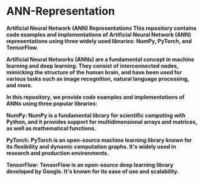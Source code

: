 # ANN-Representation
<B>Artificial Neural Network (ANN) Representations<B>
This repository contains code examples and implementations of Artificial Neural Network (ANN) representations using three widely used libraries: NumPy, PyTorch, and TensorFlow.

Artificial Neural Networks (ANNs) are a fundamental concept in machine learning and deep learning. They consist of interconnected nodes, mimicking the structure of the human brain, and have been used for various tasks such as image recognition, natural language processing, and more.

In this repository, we provide code examples and implementations of ANNs using three popular libraries:

NumPy: NumPy is a fundamental library for scientific computing with Python, and it provides support for multidimensional arrays and matrices, as well as mathematical functions.

PyTorch: PyTorch is an open-source machine learning library known for its flexibility and dynamic computation graphs. It's widely used in research and production environments.

TensorFlow: TensorFlow is an open-source deep learning library developed by Google. It's known for its ease of use and scalability.

